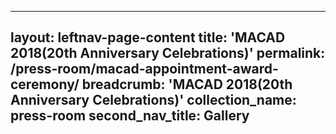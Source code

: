 
---
layout: leftnav-page-content
title: 'MACAD 2018(20th Anniversary Celebrations)'
permalink: /press-room/macad-appointment-award-ceremony/
breadcrumb: 'MACAD 2018(20th Anniversary Celebrations)'
collection_name: press-room
second_nav_title: Gallery
---
